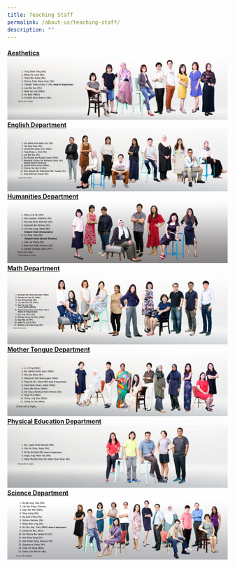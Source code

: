 ```yaml
---
title: Teaching Staff
permalink: /about-us/teaching-staff/
description: ""
---
```

<h4><u>Aesthetics
<img src="/images/StaffPhoto/TeachingStaff-Aesthetics2023.png">
<br>
English Department
<img src="/images/StaffPhoto/teachingstaff-el2023v2.png">
<br>
Humanities Department
<img src="/images/StaffPhoto/teachingstaff-hum_21_june2023.png">
<br>
Math Department
<img src="/images/StaffPhoto/teachingstaff_math_2023_u.png">
<br>
Mother Tongue Department
<img src="/images/StaffPhoto/teachingstaff-mt_21_june2023.png">
<br>
Physical Education Department
<img src="/images/StaffPhoto/TeachingStaff-PhysicalEducation2023.png">
<br>
Science Department
<img src="/images/StaffPhoto/teachingstaff-sci_21_june2023.png">
<br>
	</u>
	</h4>
